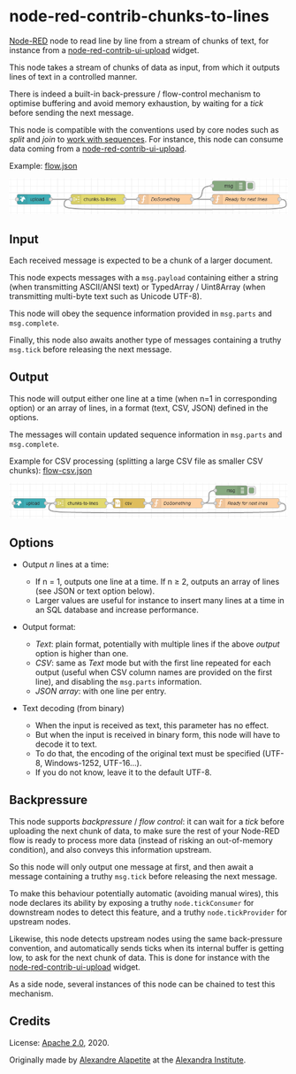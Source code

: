 ﻿# node-red-contrib-chunks-to-lines
[Node-RED](https://nodered.org) node to read line by line from a stream of chunks of text,
for instance from a [node-red-contrib-ui-upload](https://github.com/alexandrainst/node-red-contrib-ui-upload) widget.

This node takes a stream of chunks of data as input, from which it outputs lines of text in a controlled manner.

There is indeed a built-in back-pressure / flow-control mechanism to optimise buffering and avoid memory exhaustion, by waiting for a <i>tick</i> before sending the next message.

This node is compatible with the conventions used by core nodes such as *split* and *join* to [work with sequences](https://nodered.org/docs/user-guide/messages#message-sequences").
For instance, this node can consume data coming from a [node-red-contrib-ui-upload](https://github.com/alexandrainst/node-red-contrib-ui-upload).

Example: [flow.json](doc/flow.json)

![Node-RED flow](doc/flow.png)

## Input
Each received message is expected to be a chunk of a larger document.

This node expects messages with a `msg.payload` containing either a string (when transmitting ASCII/ANSI text) or TypedArray / Uint8Array (when transmitting multi-byte text such as Unicode UTF-8).

This node will obey the sequence information provided in `msg.parts` and `msg.complete`.

Finally, this node also awaits another type of messages containing a truthy `msg.tick` before releasing the next message.

## Output
This node will output either one line at a time (when n=1 in corresponding option) or an array of lines, in a format (text, CSV, JSON) defined in the options.

The messages will contain updated sequence information in `msg.parts` and `msg.complete`.

Example for CSV processing (splitting a large CSV file as smaller CSV chunks): [flow-csv.json](doc/flow-csv.json)

![Node-RED flow](doc/flow-csv.png)

## Options
* Output <i>n</i> lines at a time:
	* If n = 1, outputs one line at a time. If n ≥ 2, outputs an array of lines (see JSON or text option below).
	* Larger values are useful for instance to insert many lines at a time in an SQL database and increase performance.
* Output format:
	* *Text*: plain format, potentially with multiple lines if the above <i>output</i> option is higher than one.
	* *CSV*: same as *Text* mode but with the first line repeated for each output (useful when CSV column names are provided on the first line), and disabling the `msg.parts` information.
	* *JSON array*: with one line per entry.

* Text decoding (from binary)
	* When the input is received as text, this parameter has no effect.
	* But when the input is received in binary form, this node will have to decode it to text.
	* To do that, the encoding of the original text must be specified (UTF-8, Windows-1252, UTF-16…).
	* If you do not know, leave it to the default UTF-8.

## Backpressure
This node supports *backpressure* / *flow control*:
it can wait for a *tick* before uploading the next chunk of data, to make sure the rest of your Node-RED flow is ready to process more data
(instead of risking an out-of-memory condition), and also conveys this information upstream.

So this node will only output one message at first, and then await a message containing a truthy `msg.tick` before releasing the next message.

To make this behaviour potentially automatic (avoiding manual wires), this node declares its ability by exposing a truthy `node.tickConsumer` for downstream nodes to detect this feature,
and a truthy `node.tickProvider` for upstream nodes.

Likewise, this node detects upstream nodes using the same back-pressure convention, and automatically sends ticks when its internal buffer is getting low, to ask for the next chunk of data.
This is done for instance with the [node-red-contrib-ui-upload](https://github.com/alexandrainst/node-red-contrib-ui-upload) widget.

As a side node, several instances of this node can be chained to test this mechanism.

## Credits
License: [Apache 2.0](LICENSE.md), 2020.

Originally made by [Alexandre Alapetite](https://alexandra.dk/alexandre.alapetite) at the [Alexandra Institute](https://alexandra.dk).
